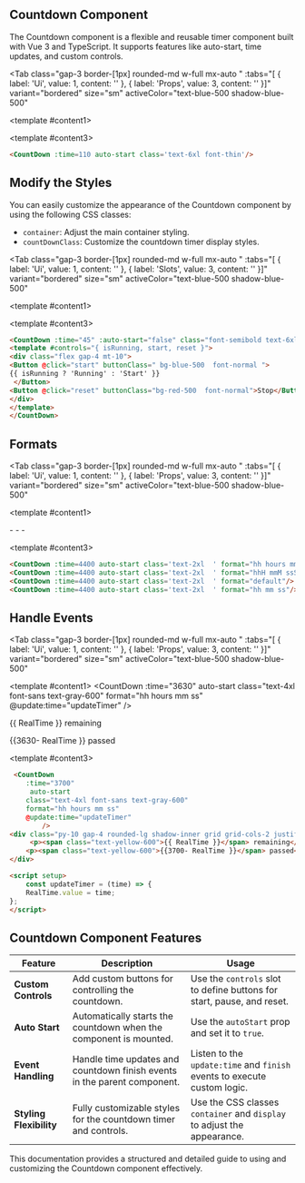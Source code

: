 <script setup>
import { ref, watch } from 'vue';

const tabs = [
    { label: 'Ui', value: 1, content: '' },
    { label: 'Slots', value: 2, content: '' },
    { label: 'Props', value: 3, content: '' }
];
const Timer = ref(0);
const RealTime = ref(0);

const updateTimer = (time) => {
    RealTime.value = time;
};
</script>

## Countdown Component

The Countdown component is a flexible and reusable timer component built with Vue 3 and TypeScript. It supports features like auto-start, time updates, and custom controls.

<Tab
     class="gap-3 border-[1px] rounded-md w-full mx-auto "
     :tabs="[ { label: 'Ui', value: 1, content: '' }, { label: 'Props', value: 3, content: '' }]"
     variant="bordered"
     size="sm"
     activeColor="text-blue-500 shadow-blue-500"
>

<template #content1>
<div class="py-10 rounded-lg shadow-inner flex justify-center items-center">
    <CountDown :time="110" auto-start format="hh:mm:ss" class='text-6xl font-thin' />
</div>
</template>

<template #content3>

```md
<CountDown :time=110 auto-start class='text-6xl font-thin'/>
```

</template>

</Tab>

## Modify the Styles

You can easily customize the appearance of the Countdown component by using the following CSS classes:

- `container`: Adjust the main container styling.
- `countDownClass`: Customize the countdown timer display styles.

<Tab
     class="gap-3 border-[1px] rounded-md w-full mx-auto "
     :tabs="[ { label: 'Ui', value: 1, content: '' }, { label: 'Slots', value: 3, content: '' }]"
     variant="bordered"
     size="sm"
     activeColor="text-blue-500 shadow-blue-500"
>

<template #content1>
<div class="py-10 px-2 rounded-lg shadow-inner justify-items-center">
    <CountDown :time="45" :auto-start="false" format="hh mm ss" class="font-thin text-6xl" >
        <template #controls="{ isRunning, start, reset }">
        <div class="flex gap-4 mt-10">
            <Button @click="start" buttonClass="bg-blue-500 font-normal">
                {{ isRunning ? 'Running' : 'Start' }}
            </Button>
            <Button @click="reset" buttonClass="bg-red-500 font-normal">Stop</Button>
        </div>
        </template>
    </CountDown>
</div>
</template>

<template #content3>

```md
<CountDown :time="45" :auto-start="false" class="font-semibold text-6xl">
<template #controls="{ isRunning, start, reset }">
<div class="flex gap-4 mt-10">
<Button @click="start" buttonClass=" bg-blue-500  font-normal ">
{{ isRunning ? 'Running' : 'Start' }}
 </Button>
<Button @click="reset" buttonClass="bg-red-500  font-normal">Stop</Button>
</div>
</template>
</CountDown>
```

</template>

</Tab>

## Formats

<Tab
     class="gap-3 border-[1px] rounded-md w-full mx-auto "
     :tabs="[ { label: 'Ui', value: 1, content: '' }, { label: 'Props', value: 3, content: '' }]"
     variant="bordered"
     size="sm"
     activeColor="text-blue-500 shadow-blue-500"
>

<template #content1>
<div class="py-10 gap-4 rounded-lg shadow-inner grid grid-cols-1 justify-items-center">
    <CountDown :time=4400 auto-start class='text-2xl  text-purple-900 ' format="hh hours mm minutes ss seconds"/>
    -
    <CountDown :time=4400 auto-start class='text-2xl  text-rose-900 ' format="hhH mmM ssS"/>
    -
    <CountDown :time=4400 auto-start class='text-2xl  text-yellow-900 ' format="default"/>
    -
    <CountDown :time=4400 auto-start class='text-2xl  text-green-900 ' format="hh mm ss"/>
</div>
</template>

<template #content3>

```md
<CountDown :time=4400 auto-start class='text-2xl  ' format="hh hours mm minutes ss seconds"/>
<CountDown :time=4400 auto-start class='text-2xl  ' format="hhH mmM ssS"/>
<CountDown :time=4400 auto-start class='text-2xl  ' format="default"/>
<CountDown :time=4400 auto-start class='text-2xl  ' format="hh mm ss"/>
```

</template>

</Tab>

## Handle Events

<Tab
     class="gap-3 border-[1px] rounded-md w-full mx-auto "
     :tabs="[ { label: 'Ui', value: 1, content: '' }, { label: 'Props', value: 3, content: '' }]"
     variant="bordered"
     size="sm"
     activeColor="text-blue-500 shadow-blue-500"
>

<template #content1>
 <CountDown
            :time="3630"
            auto-start
            class="text-4xl font-sans text-gray-600"
            format="hh hours mm ss"
            @update:time="updateTimer"
        />
        <div class="py-10 gap-4 rounded-lg shadow-inner grid grid-cols-2 justify-items-center">
            <p><span class="text-yellow-600">{{ RealTime }}</span> remaining</p>
            <p><span class="text-yellow-600">{{3630- RealTime }}</span> passed</p>
        </div>
</template>

<template #content3>

```md
 <CountDown 
    :time="3700" 
     auto-start 
    class="text-4xl font-sans text-gray-600" 
    format="hh hours mm ss" 
    @update:time="updateTimer"
        />
<div class="py-10 gap-4 rounded-lg shadow-inner grid grid-cols-2 justify-items-center">
     <p><span class="text-yellow-600">{{ RealTime }}</span> remaining</p>
    <p><span class="text-yellow-600">{{3700- RealTime }}</span> passed</p>
</div>

<script setup>
    const updateTimer = (time) => {
    RealTime.value = time;
};
</script>
```

</template>

</Tab>

## Countdown Component Features

| **Feature**             | **Description**                                                                                         | **Usage**                                                                                     |
|--------------------------|---------------------------------------------------------------------------------------------------------|-----------------------------------------------------------------------------------------------|
| **Custom Controls**      | Add custom buttons for controlling the countdown.                                                      | Use the `controls` slot to define buttons for start, pause, and reset.                        |
| **Auto Start**           | Automatically starts the countdown when the component is mounted.                                      | Use the `autoStart` prop and set it to `true`.                                                |
| **Event Handling**       | Handle time updates and countdown finish events in the parent component.                              | Listen to the `update:time` and `finish` events to execute custom logic.                      |
| **Styling Flexibility**  | Fully customizable styles for the countdown timer and controls.                                        | Use the CSS classes `container` and `display` to adjust the appearance.                       |

This documentation provides a structured and detailed guide to using and customizing the Countdown component effectively.

```
